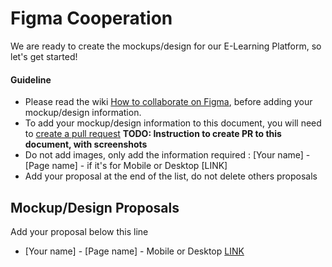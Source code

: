 # Figma Cooperation

We are ready to create the  mockups/design for our E-Learning Platform, so let's get started! 

#### Guideline
- Please read the wiki [How to collaborate on Figma](https://github.com/Junior-Devs/2020-Junior-Devs-Project/wiki/How-to-collaborate-on-Figma), before adding your mockup/design information.
- To add your mockup/design information to this document, you will need to [create a pull request](#) **TODO: Instruction to create  PR to this document, with screenshots**
- Do not add images, only add the information required : [Your name] - [Page name] - if it's for Mobile or Desktop [LINK]
- Add your proposal at the end of the list, do not delete others proposals

## Mockup/Design Proposals

Add your proposal below this line

- [Your name] - [Page name] - Mobile or Desktop [LINK](#)



